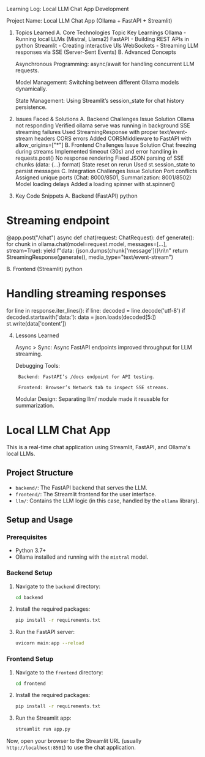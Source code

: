 Learning Log: Local LLM Chat App Development

Project Name: Local LLM Chat App (Ollama + FastAPI + Streamlit)

1. Topics Learned
A. Core Technologies
Topic	Key Learnings
Ollama	- Running local LLMs (Mistral, Llama2)
FastAPI	- Building  REST APIs in python 
Streamlit	- Creating interactive UIs
WebSockets	- Streaming LLM responses via SSE (Server-Sent Events)
B. Advanced Concepts

    Asynchronous Programming: async/await for handling concurrent LLM requests.

    Model Management: Switching between different Ollama models dynamically.

    State Management: Using Streamlit’s session_state for chat history persistence.

2. Issues Faced & Solutions
A. Backend Challenges
Issue	Solution
Ollama not responding	Verified ollama serve was running in background
SSE streaming failures	Used StreamingResponse with proper text/event-stream headers
CORS errors	Added CORSMiddleware to FastAPI with allow_origins=["*"]
B. Frontend Challenges
Issue	Solution
Chat freezing during streams	Implemented timeout (30s) and error handling in requests.post()
No response rendering	Fixed JSON parsing of SSE chunks (data: {...} format)
State reset on rerun	Used st.session_state to persist messages
C. Integration Challenges
Issue	Solution
Port conflicts	Assigned unique ports (Chat: 8000/8501, Summarization: 8001/8502)
Model loading delays	Added a loading spinner with st.spinner()
3. Key Code Snippets
A. Backend (FastAPI)
python

# Streaming endpoint
@app.post("/chat")
async def chat(request: ChatRequest):
    def generate():
        for chunk in ollama.chat(model=request.model, messages=[...], stream=True):
            yield f"data: {json.dumps(chunk['message'])}\n\n"
    return StreamingResponse(generate(), media_type="text/event-stream")

B. Frontend (Streamlit)
python

# Handling streaming responses
for line in response.iter_lines():
    if line:
        decoded = line.decode('utf-8')
        if decoded.startswith('data:'):
            data = json.loads(decoded[5:])
            st.write(data['content'])

4. Lessons Learned

    Async > Sync: Async FastAPI endpoints improved throughput for LLM streaming.

    Debugging Tools:

        Backend: FastAPI’s /docs endpoint for API testing.

        Frontend: Browser’s Network tab to inspect SSE streams.

    Modular Design: Separating llm/ module made it reusable for summarization.


# Local LLM Chat App

This is a real-time chat application using Streamlit, FastAPI, and Ollama's local LLMs.

## Project Structure

- `backend/`: The FastAPI backend that serves the LLM.
- `frontend/`: The Streamlit frontend for the user interface.
- `llm/`: Contains the LLM logic (in this case, handled by the `ollama` library).

## Setup and Usage

### Prerequisites

- Python 3.7+
- Ollama installed and running with the `mistral` model.

### Backend Setup

1.  Navigate to the `backend` directory:
    ```bash
    cd backend
    ```
2.  Install the required packages:
    ```bash
    pip install -r requirements.txt
    ```
3.  Run the FastAPI server:
    ```bash
    uvicorn main:app --reload
    ```

### Frontend Setup

1.  Navigate to the `frontend` directory:
    ```bash
    cd frontend
    ```
2.  Install the required packages:
    ```bash
    pip install -r requirements.txt
    ```
3.  Run the Streamlit app:
    ```bash
    streamlit run app.py
    ```

Now, open your browser to the Streamlit URL (usually `http://localhost:8501`) to use the chat application.
